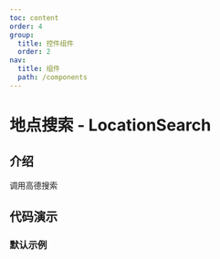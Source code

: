 ```yaml
---
toc: content
order: 4
group:
  title: 控件组件
  order: 2
nav:
  title: 组件
  path: /components
---
```


# 地点搜索 - LocationSearch

## 介绍

调用高德搜索

## 代码演示

### 默认示例

<code src="./demos/default.tsx" defaultShowCode></code>

<API></API>
